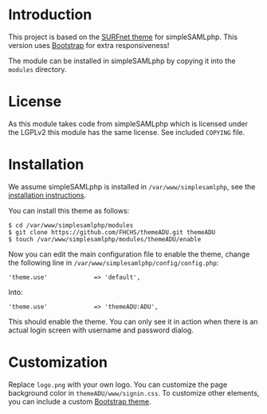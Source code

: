 # Introduction

This project is based on the [SURFnet theme](https://github.com/SURFnet/simpleSAMLphp-SURFnet) for simpleSAMLphp. This version uses [Bootstrap](http://getbootstrap.com/) for extra responsiveness!

The module can be installed in simpleSAMLphp by copying it into the `modules` 
directory.

# License
As this module takes code from simpleSAMLphp which is licensed under the LGPLv2
this module has the same license. See included `COPYING` file.

# Installation
We assume simpleSAMLphp is installed in `/var/www/simplesamlphp`, see the
[installation instructions](http://simplesamlphp.org/docs/stable/simplesamlphp-install). 

You can install this theme as follows:

    $ cd /var/www/simplesamlphp/modules
    $ git clone https://github.com/FHCHS/themeADU.git themeADU
    $ touch /var/www/simplesamlphp/modules/themeADU/enable

Now you can edit the main configuration file to enable the theme, change the
following line in `/var/www/simplesamlphp/config/config.php`:

    'theme.use'             => 'default',

Into:

    'theme.use'             => 'themeADU:ADU',

This should enable the theme. You can only see it in action when there is an
actual login screen with username and password dialog.

# Customization

Replace `logo.png` with your own logo. You can customize the page background color in `themeADU/www/signin.css`. To customize other elements, you can include a custom [Bootstrap theme](http://getbootstrap.com/examples/theme/).
